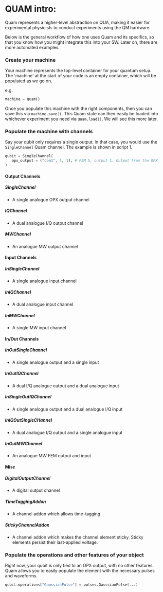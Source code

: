 # QUAM intro: 

Quam represents a higher-level abstraction on QUA, making it easier for experimental physicists to conduct experiments using the QM hardware. 

Below is the general workflow of how one uses Quam and its specifics, so that you know how you might integrate this into your SW. Later on, there are more automated examples. 

### Create your machine

Your machine represents the top-level container for your quantum setup. The 'machine' at the start of your code is an empty container, which will be populated as we go on. 

e.g. 
 ```python
 machine = Quam()
 ```

Once you populate this machine with the right components, then you can save this via `machine.save()`. This Quam state can then easily be loaded into whichever 
experiment you need via `Quam.load()`. We will see this more later. 

### Populate the machine with channels

Say your qubit only requires a single output. In that case, you would use the `SingleChannel` Quam channel. The example is shown in script 1. 

 ```python
 qubit = SingleChannel(
    opx_output = ("con1", 5, 1), # FEM 5, output 1. Output from the OPX perspective
 )
 ```

#### Output Channels
##### SingleChannel
- A single analogue OPX output channel

##### IQChannel
- A dual analogue I/Q output channel

##### MWChannel
- An analogue MW output channel


#### Input Channels
##### InSingleChannel
- A single analogue input channel

##### InIQChannel
- A dual analogue input channel 

##### InMWChannel
- A single MW input channel

#### In/Out Channels
##### InOutSingleChannel
- A single analogue output and a single input

##### InOutIQChannel
- A dual I/Q analogue output and a dual analogue input

##### InSingleOutIQChannel
- A single analogue output and a dual analogue I/Q input

##### InIQOutSingleCHannel
- A dual analogue I/Q output and a single analogue input

##### InOutMWChannel
- An analogue MW FEM output and input

#### Misc
##### DigitalOutputChannel
- A digital output channel

##### TimeTaggingAddon
- A channel addon which allows time-tagging

##### StickyChannelAddon
- A channel addon which makes the channel element sticky. Sticky elements persist their last-applied voltage. 


### Populate the operations and other features of your object

Right now, your qubit is only tied to an OPX output, with no other features. Quam allows you to easily populate the element with the necessary pulses and waveforms. 

 ```python
 qubit.operations["GaussianPulse"] = pulses.GaussianPulse(...)
 ```


